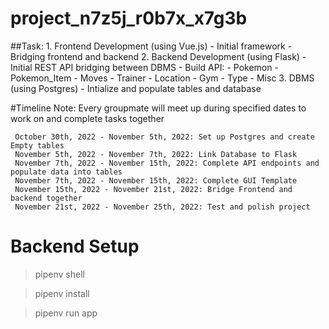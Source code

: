 # project_n7z5j_r0b7x_x7g3b
 ##Task:
    1. Frontend Development (using Vue.js)
        - Initial framework
        - Bridging frontend and backend
    2. Backend Development (using Flask)
        - Initial REST API bridging between DBMS
        -  Build API:
            - Pokemon 
            - Pokemon_Item
            - Moves
            - Trainer
            - Location
            - Gym
            - Type
            - Misc
    3. DBMS (using Postgres)
        - Intialize and populate tables and database

#Timeline
     Note: Every groupmate will meet up during specified dates to work on and complete tasks together 

     October 30th, 2022 - November 5th, 2022: Set up Postgres and create Empty tables
     November 5th, 2022 - November 7th, 2022: Link Database to Flask
     November 7th, 2022 - November 15th, 2022: Complete API endpoints and populate data into tables
     November 7th, 2022 - November 15th, 2022: Complete GUI Template
     November 15th, 2022 - November 21st, 2022: Bridge Frontend and backend together
     November 21st, 2022 - November 25th, 2022: Test and polish project
# Backend Setup

> pipenv shell

> pipenv install

> pipenv run app

